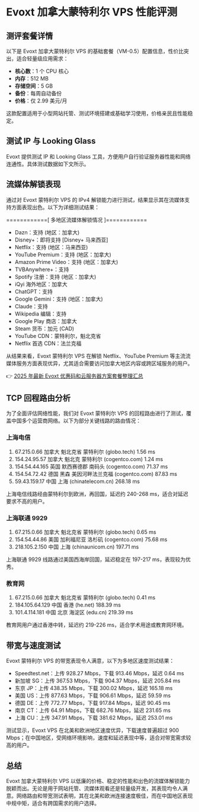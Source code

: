 # Evoxt 加拿大蒙特利尔 VPS 性能评测

## 测评套餐详情

以下是 Evoxt 加拿大蒙特利尔 VPS 的基础套餐（VM-0.5）配置信息，性价比突出，适合轻量级应用需求：

- **核心数**：1 个 CPU 核心  
- **内存**：512 MB  
- **存储空间**：5 GB  
- **备份**：每周自动备份  
- **价格**：仅 2.99 美元/月  

这款配置适用于小型网站托管、测试环境搭建或基础学习使用，价格亲民且性能稳定。

## 测试 IP 与 Looking Glass

Evoxt 提供测试 IP 和 Looking Glass 工具，方便用户自行验证服务器性能和网络连通性。具体测试数据如下文所示。

## 流媒体解锁表现

通过对 Evoxt 蒙特利尔 VPS 的 IPv4 解锁能力进行测试，结果显示其在流媒体支持方面表现出色。以下为详细测试结果：

============[ 多地区流媒体解锁情况 ]============
- Dazn：支持 (地区：加拿大)
- Disney+：即将支持 [Disney+ 马来西亚]
- Netflix：支持 (地区：马来西亚)
- YouTube Premium：支持 (地区：加拿大)
- Amazon Prime Video：支持 (地区：加拿大)
- TVBAnywhere+：支持
- Spotify 注册：支持 (地区：加拿大)
- iQyi 海外地区：加拿大
- ChatGPT：支持
- Google Gemini：支持 (地区：加拿大)
- Claude：支持
- Wikipedia 编辑：支持
- Google Play 商店：加拿大
- Steam 货币：加元 (CAD)
- YouTube CDN：蒙特利尔，魁北克省
- Netflix 首选 CDN：法兰克福

从结果来看，Evoxt 蒙特利尔 VPS 在解锁 Netflix、YouTube Premium 等主流流媒体服务方面表现优异，尤其适合需要访问加拿大地区内容或跨区域服务的用户。

👉 [2025 年最新 Evoxt 优惠码和云服务器方案套餐整理汇总](https://bit.ly/evoxt)

## TCP 回程路由分析

为了全面评估网络性能，我们对 Evoxt 蒙特利尔 VPS 的回程路由进行了测试，覆盖中国多个运营商网络。以下为部分关键线路的路由情况：

### 上海电信

1. 67.215.0.66    加拿大 魁北克省 蒙特利尔 (globo.tech)   1.56 ms
2. 154.24.95.57   加拿大 魁北克 蒙特利尔 (cogentco.com)   1.24 ms
3. 154.54.44.165  英国 默西赛德郡 南码头 (cogentco.com)    71.37 ms
4. 154.54.72.42   德国 黑森 美因河畔法兰克福 (cogentco.com) 87.83 ms
5. 59.43.159.17   中国 上海 (chinatelecom.cn)            268.18 ms

上海电信线路经由蒙特利尔到欧洲，再回国，延迟约 240-268 ms，适合对延迟要求不高的用户。

### 上海联通 9929

1. 67.215.0.66    加拿大 魁北克省 蒙特利尔 (globo.tech)   0.65 ms
2. 154.54.44.86   美国 加利福尼亚 洛杉矶 (cogentco.com)   75.68 ms
3. 218.105.2.150  中国 上海 (chinaunicom.cn)            197.71 ms

上海联通 9929 线路通过美国西海岸回国，延迟稳定在 197-217 ms，表现较为优秀。

### 教育网

1. 67.215.0.66    加拿大 魁北克省 蒙特利尔 (globo.tech)   0.41 ms
2. 184.105.64.129 中国 香港 (he.net)                   188.39 ms
3. 101.4.114.181  中国 北京 海淀区 (edu.cn)            219.39 ms

教育网用户通过香港中转，延迟约 219-226 ms，适合学术用途或教育网环境。

## 带宽与速度测试

Evoxt 蒙特利尔 VPS 的带宽表现令人满意，以下为多地区速度测试结果：

- Speedtest.net：上传 928.27 Mbps，下载 913.46 Mbps，延迟 0.64 ms
- 新加坡 SG：上传 367.53 Mbps，下载 904.37 Mbps，延迟 205.84 ms
- 东京 JP：上传 438.35 Mbps，下载 300.02 Mbps，延迟 165.18 ms
- 美国 US：上传 877.63 Mbps，下载 906.61 Mbps，延迟 59.59 ms
- 德国 DE：上传 772.77 Mbps，下载 917.84 Mbps，延迟 90.45 ms
- 南京 CT：上传 64.91 Mbps，下载 682.76 Mbps，延迟 231.65 ms
- 上海 CU：上传 347.91 Mbps，下载 381.62 Mbps，延迟 253.01 ms

测试显示，Evoxt VPS 在北美和欧洲地区速度优异，下载速度普遍超过 900 Mbps；在中国地区，受网络环境影响，速度和延迟表现中等，适合对带宽需求较高的用户。

## 总结

Evoxt 加拿大蒙特利尔 VPS 以低廉的价格、稳定的性能和出色的流媒体解锁能力脱颖而出。无论是用于网站托管、流媒体观看还是轻量级开发，其表现均令人满意。网络路由和带宽测试表明，其在北美和欧洲连接速度极佳，而在中国地区表现中规中矩，适合有跨国需求的用户选择。